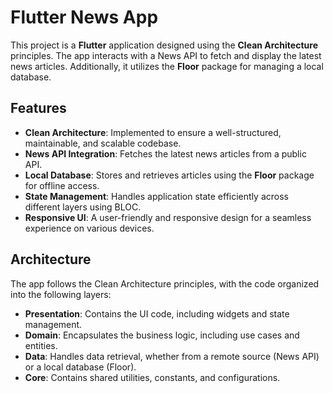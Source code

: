 # Flutter News App

This project is a **Flutter** application designed using the **Clean Architecture** principles. The app interacts with a News API to fetch and display the latest news articles. Additionally, it utilizes the **Floor** package for managing a local database.

## Features

- **Clean Architecture**: Implemented to ensure a well-structured, maintainable, and scalable codebase.
- **News API Integration**: Fetches the latest news articles from a public API.
- **Local Database**: Stores and retrieves articles using the **Floor** package for offline access.
- **State Management**: Handles application state efficiently across different layers using BLOC.
- **Responsive UI**: A user-friendly and responsive design for a seamless experience on various devices.

## Architecture

The app follows the Clean Architecture principles, with the code organized into the following layers:

- **Presentation**: Contains the UI code, including widgets and state management.
- **Domain**: Encapsulates the business logic, including use cases and entities.
- **Data**: Handles data retrieval, whether from a remote source (News API) or a local database (Floor).
- **Core**: Contains shared utilities, constants, and configurations.

